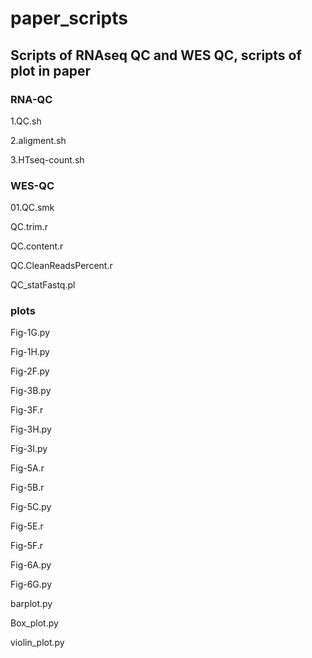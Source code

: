 # paper_scripts
## Scripts of RNAseq QC and WES QC, scripts of plot in paper

### RNA-QC
1.QC.sh

2.aligment.sh

3.HTseq-count.sh

### WES-QC
01.QC.smk

QC.trim.r

QC.content.r

QC.CleanReadsPercent.r

QC_statFastq.pl

### plots
Fig-1G.py

Fig-1H.py

Fig-2F.py

Fig-3B.py

Fig-3F.r

Fig-3H.py

Fig-3I.py

Fig-5A.r

Fig-5B.r

Fig-5C.py

Fig-5E.r

Fig-5F.r

Fig-6A.py

Fig-6G.py

barplot.py

Box_plot.py

violin_plot.py
